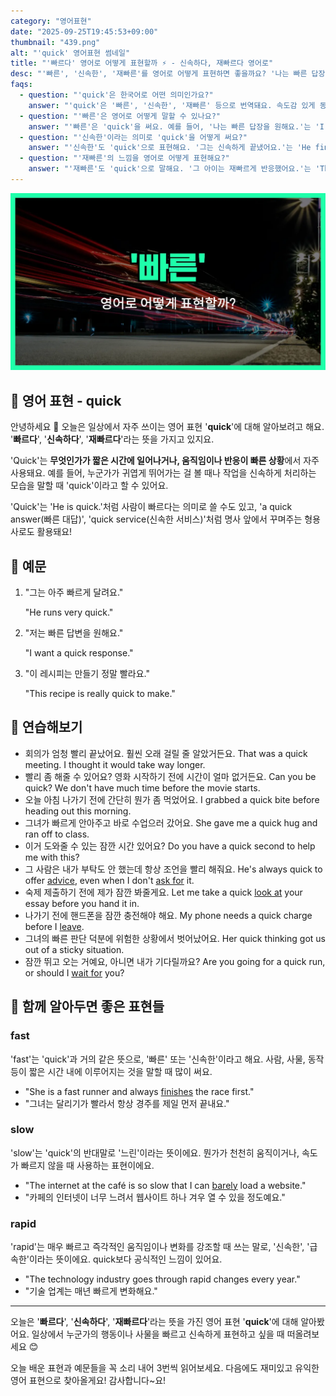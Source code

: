 ```yaml
---
category: "영어표현"
date: "2025-09-25T19:45:53+09:00"
thumbnail: "439.png"
alt: "'quick' 영어표현 썸네일"
title: "'빠르다' 영어로 어떻게 표현할까 ⚡️ - 신속하다, 재빠르다 영어로"
desc: "'빠른', '신속한', '재빠른'를 영어로 어떻게 표현하면 좋을까요? '나는 빠른 답장을 원해요.', '그는 신속하게 끝냈어요.' 등을 영어로 표현하는 법을 배워봅시다. 다양한 예문을 통해서 연습하고 본인의 표현으로 만들어 보세요."
faqs: 
  - question: "'quick'은 한국어로 어떤 의미인가요?"
    answer: "'quick'은 '빠른', '신속한', '재빠른' 등으로 번역돼요. 속도감 있게 동작하는 거나 즉각적인 반응을 의미할 때 써요."
  - question: "'빠른'은 영어로 어떻게 말할 수 있나요?"
    answer: "'빠른'은 'quick'을 써요. 예를 들어, '나는 빠른 답장을 원해요.'는 'I want a quick reply.'라고 해요."
  - question: "'신속한'이라는 의미로 'quick'을 어떻게 써요?"
    answer: "'신속한'도 'quick'으로 표현해요. '그는 신속하게 끝냈어요.'는 'He finished it quickly.'라고 할 수 있어요."
  - question: "'재빠른'의 느낌을 영어로 어떻게 표현해요?"
    answer: "'재빠른'도 'quick'으로 말해요. '그 아이는 재빠르게 반응했어요.'는 'The child gave a quick response.'라고 해요."
---
```


!['quick' 영어표현](./439.png)

## 🌟 영어 표현 - quick

안녕하세요 👋 오늘은 일상에서 자주 쓰이는 영어 표현 '**quick**'에 대해 알아보려고 해요. '**빠르다**', '**신속하다**', '**재빠르다**'라는 뜻을 가지고 있지요.

'Quick'는 **무엇인가가 짧은 시간에 일어나거나, 움직임이나 반응이 빠른 상황**에서 자주 사용돼요. 예를 들어, 누군가가 귀엽게 뛰어가는 걸 볼 때나 작업을 신속하게 처리하는 모습을 말할 때 'quick'이라고 할 수 있어요.

'Quick'는 'He is quick.'처럼 사람이 빠르다는 의미로 쓸 수도 있고, 'a quick answer(빠른 대답)', 'quick service(신속한 서비스)'처럼 명사 앞에서 꾸며주는 형용사로도 활용돼요!

## 📖 예문

1. "그는 아주 빠르게 달려요."

   "He runs very quick."

2. "저는 빠른 답변을 원해요."

   "I want a quick response."

3. "이 레시피는 만들기 정말 빨라요."

   "This recipe is really quick to make."



## 💬 연습해보기

<ul data-interactive-list>

  <li data-interactive-item>
    <span data-toggler>회의가 엄청 빨리 끝났어요. 훨씬 오래 걸릴 줄 알았거든요.</span>
    <span data-answer>That was a quick meeting. I thought it would take way longer.</span>
  </li>

  <li data-interactive-item>
    <span data-toggler>빨리 좀 해줄 수 있어요? 영화 시작하기 전에 시간이 얼마 없거든요.</span>
    <span data-answer>Can you be quick? We don't have much time before the movie starts.</span>
  </li>

  <li data-interactive-item>
    <span data-toggler>오늘 아침 나가기 전에 간단히 뭔가 좀 먹었어요.</span>
    <span data-answer>I grabbed a quick bite before heading out this morning.</span>
  </li>

  <li data-interactive-item>
    <span data-toggler>그녀가 빠르게 안아주고 바로 수업으러 갔어요.</span>
    <span data-answer>She gave me a quick hug and ran off to class.</span>
  </li>

  <li data-interactive-item>
    <span data-toggler>이거 도와줄 수 있는 잠깐 시간 있어요?</span>
    <span data-answer>Do you have a quick second to help me with this?</span>
  </li>

  <li data-interactive-item>
    <span data-toggler>그 사람은 내가 부탁도 안 했는데 항상 조언을 빨리 해줘요.</span>
    <span data-answer>He's always quick to offer <a href="/blog/in-english/379.advice/">advice</a>, even when I don't <a href="/blog/in-english/125.ask-for/">ask for</a> it.</span>
  </li>

  <li data-interactive-item>
    <span data-toggler>숙제 제출하기 전에 제가 잠깐 봐줄게요.</span>
    <span data-answer>Let me take a quick <a href="/blog/in-english/319.look-at/">look at</a> your essay before you hand it in.</span>
  </li>

  <li data-interactive-item>
    <span data-toggler>나가기 전에 핸드폰을 잠깐 충전해야 해요.</span>
    <span data-answer>My phone needs a quick charge before I <a href="/blog/in-english/402.leave/">leave</a>.</span>
  </li>

  <li data-interactive-item>
    <span data-toggler>그녀의 빠른 판단 덕분에 위험한 상황에서 벗어났어요.</span>
    <span data-answer>Her quick thinking got us out of a sticky situation.</span>
  </li>

  <li data-interactive-item>
    <span data-toggler>잠깐 뛰고 오는 거예요, 아니면 내가 기다릴까요?</span>
    <span data-answer>Are you going for a quick run, or should I <a href="/blog/in-english/377.wait-for/">wait for</a> you?</span>
  </li>

</ul>

## 🤝 함께 알아두면 좋은 표현들

### fast

'fast'는 'quick'과 거의 같은 뜻으로, '빠른' 또는 '신속한'이라고 해요. 사람, 사물, 동작 등이 짧은 시간 내에 이루어지는 것을 말할 때 많이 써요.

- "She is a fast runner and always [finishes](/blog/in-english/295.finish/) the race first."
- "그녀는 달리기가 빨라서 항상 경주를 제일 먼저 끝내요."

### slow

'slow'는 'quick'의 반대말로 '느린'이라는 뜻이에요. 뭔가가 천천히 움직이거나, 속도가 빠르지 않을 때 사용하는 표현이에요.

- "The internet at the café is so slow that I can [barely](/blog/in-english/078.barely/) load a website."
- "카페의 인터넷이 너무 느려서 웹사이트 하나 겨우 열 수 있을 정도예요."

### rapid

'rapid'는 매우 빠르고 즉각적인 움직임이나 변화를 강조할 때 쓰는 말로, '신속한', '급속한'이라는 뜻이에요. quick보다 공식적인 느낌이 있어요.

- "The technology industry goes through rapid changes every year."
- "기술 업계는 매년 빠르게 변화해요."

---

오늘은 '**빠르다**', '**신속하다**', '**재빠르다**'라는 뜻을 가진 영어 표현 '**quick**'에 대해 알아봤어요. 일상에서 누군가의 행동이나 사물을 빠르고 신속하게 표현하고 싶을 때 떠올려보세요 😊

오늘 배운 표현과 예문들을 꼭 소리 내어 3번씩 읽어보세요. 다음에도 재미있고 유익한 영어 표현으로 찾아올게요! 감사합니다~요!

